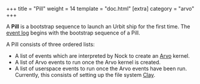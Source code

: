 +++
title = "Pill"
weight = 14
template = "doc.html"
[extra]
category = "arvo"
+++

A **Pill** is a bootstrap sequence to launch an Urbit ship for the first time. The [event log](../eventlog) begins with the bootstrap sequence of a Pill.

A Pill consists of three ordered lists:
 * A list of events which are interpreted by Nock to create an [Arvo](../arvo) kernel.
 * A list of Arvo events to run once the Arvo kernel is created.
 * A list of userspace events to run once the Arvo events have been run. Currently, this consists of setting up the file system [Clay](../clay).

 
